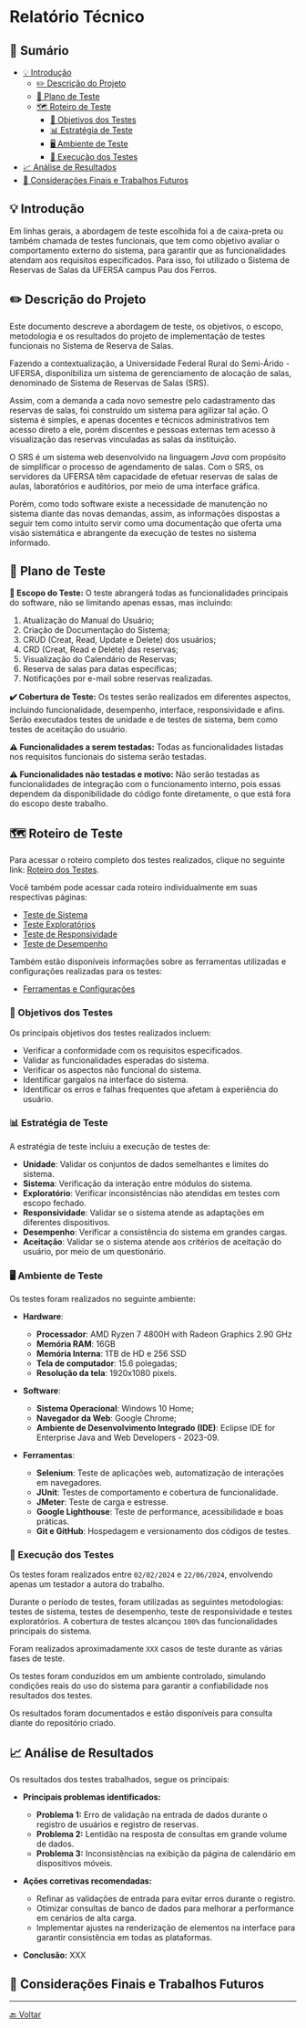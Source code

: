 # Relatório Técnico

## 📌 Sumário
- [💡 Introdução](#-introdução)
	- [✏️ Descrição do Projeto](#️-descrição-do-projeto)
	- [📑 Plano de Teste](#-plano-de-teste)
	- [🗺️ Roteiro de Teste](#️-roteiro-de-teste)
      - [🎯 Objetivos dos Testes](#-objetivos-dos-testes)
      - [📊 Estratégia de Teste](#-estratégia-de-teste)
      - [🖥️ Ambiente de Teste](#️-ambiente-de-teste)
      - [🚀 Execução dos Testes](#-execução-dos-testes)
- [📈 Análise de Resultados](#-análise-de-resultados)
- [📝 Considerações Finais e Trabalhos Futuros](#-considerações-finais-e-trabalhos-futuros)

## 💡 Introdução
Em linhas gerais, a abordagem de teste escolhida foi a de caixa-preta ou também chamada de testes funcionais, que tem como objetivo avaliar o comportamento externo do sistema, para garantir que as funcionalidades atendam aos requisitos especificados. Para isso, foi utilizado o Sistema de Reservas de Salas da UFERSA campus Pau dos Ferros.

## ✏️ Descrição do Projeto
Este documento descreve a abordagem de teste, os objetivos, o escopo, metodologia e os resultados do projeto de implementação de testes funcionais no Sistema de Reserva de Salas.

Fazendo a contextualização, a Universidade Federal Rural do Semi-Árido - UFERSA, disponibiliza um sistema de gerenciamento de alocação de salas, denominado de Sistema de Reservas de Salas (SRS).

Assim, com a demanda a cada novo semestre pelo cadastramento das reservas de salas, foi construído um sistema para agilizar tal ação. O sistema é simples, e apenas docentes e técnicos administrativos tem acesso direto a ele, porém discentes e pessoas externas tem acesso à visualização das reservas vinculadas as salas da instituição.

O SRS é um sistema web desenvolvido na linguagem _Java_ com propósito de simplificar o processo de agendamento de salas. Com o SRS, os servidores da UFERSA têm capacidade de efetuar reservas de salas de aulas, laboratórios e auditórios, por meio de uma interface gráfica.

Porém, como todo software existe a necessidade de manutenção no sistema diante das novas demandas, assim, as informações dispostas a seguir tem como intuito servir como uma documentação que oferta uma visão sistemática e abrangente da execução de testes no sistema informado.

## 📑 Plano de Teste
**🎯 Escopo do Teste:** O teste abrangerá todas as funcionalidades principais do software, não se limitando apenas essas, mas incluindo:

1. Atualização do Manual do Usuário;
2. Criação de Documentação do Sistema;
3. CRUD (Creat, Read, Update e Delete) dos usuários;
4. CRD (Creat, Read e Delete) das reservas;
5. Visualização do Calendário de Reservas;
6. Reserva de salas para datas específicas;
7. Notificações por e-mail sobre reservas realizadas.

**✔️ Cobertura de Teste:** Os testes serão realizados em diferentes aspectos, incluindo funcionalidade, desempenho, interface, responsividade e afins. Serão executados testes de unidade e de testes de sistema, bem como testes de aceitação do usuário.

**⚠️ Funcionalidades a serem testadas:** Todas as funcionalidades listadas nos requisitos funcionais do sistema serão testadas.

**⚠️ Funcionalidades não testadas e motivo:** Não serão testadas as funcionalidades de integração com o funcionamento interno, pois essas dependem da disponibilidade do código fonte diretamente, o que está fora do escopo deste trabalho.

## 🗺️ Roteiro de Teste
Para acessar o roteiro completo dos testes realizados, clique no seguinte link: [Roteiro dos Testes](https://github.com/liviabeatrizml/Trabalho-de-Conclusao-de-Curso/blob/main/docs/Roteiro_Testes.pdf).

Você também pode acessar cada roteiro individualmente em suas respectivas páginas:
- [Teste de Sistema](../tests/sistema.md)
- [Teste Exploratórios](../tests/exploratório.md)
- [Teste de Responsividade](../tests/responsividade.md)
- [Teste de Desempenho](../tests/desempenho.md)

Também estão disponíveis informações sobre as ferramentas utilizadas e configurações realizadas para os testes:
- [Ferramentas e Configurações](../tests/ferramentas.md)

### 🎯 Objetivos dos Testes
Os principais objetivos dos testes realizados incluem:

- Verificar a conformidade com os requisitos especificados.
- Validar as funcionalidades esperadas do sistema.
- Verificar os aspectos não funcional do sistema.
- Identificar gargalos na interface do sistema.
- Identificar os erros e falhas frequentes que afetam à experiência do usuário.

### 📊 Estratégia de Teste
A estratégia de teste incluiu a execução de testes de:

-  **Unidade**: Validar os conjuntos de dados semelhantes e limites do sistema.
-  **Sistema**: Verificação da interação entre módulos do sistema.
-  **Exploratório**: Verificar inconsistências não atendidas em testes com escopo fechado. 
-  **Responsividade**: Validar se o sistema atende as adaptações em diferentes dispositivos.
-  **Desempenho**: Verificar a consistência do sistema em grandes cargas.
-  **Aceitação**: Validar se o sistema atende aos critérios de aceitação do usuário, por meio de um questionário.

### 🖥️ Ambiente de Teste
Os testes foram realizados no seguinte ambiente:

-  **Hardware**:
	- **Processador**: AMD Ryzen 7 4800H with Radeon Graphics 2.90 GHz
	- **Memória RAM**: 16GB
	- **Memória Interna**: 1TB de HD e 256 SSD
	-  **Tela de computador**: 15.6 polegadas;
	-  **Resolução da tela**: 1920x1080 pixels.

-  **Software**:
	-  **Sistema Operacional**: Windows 10 Home;
	-  **Navegador da Web**: Google Chrome;
	-  **Ambiente de Desenvolvimento Integrado (IDE)**: Eclipse IDE for Enterprise Java and Web Developers - 2023-09.

-  **Ferramentas**:
	-  **Selenium**: Teste de aplicações web, automatização de interações em navegadores.
	-  **JUnit**: Testes de comportamento e cobertura de funcionalidade.
	-  **JMeter**: Teste de carga e estresse.
	-  **Google Lighthouse**: Teste de performance, acessibilidade e boas práticas.
	-  **Git e GitHub**: Hospedagem e versionamento dos códigos de testes.

### 🚀 Execução dos Testes

Os testes foram realizados entre `02/02/2024` e `22/06/2024`, envolvendo apenas um testador a autora do trabalho.

Durante o período de testes, foram utilizadas as seguintes metodologias: testes de sistema, testes de desempenho, teste de responsividade e testes exploratórios. A cobertura de testes alcançou `100%` das funcionalidades principais do sistema.

Foram realizados aproximadamente `XXX` casos de teste durante as várias fases de teste. 

Os testes foram conduzidos em um ambiente controlado, simulando condições reais do uso do sistema para garantir a confiabilidade nos resultados dos testes. 

Os resultados foram documentados e estão disponíveis para consulta diante do repositório criado.

## 📈 Análise de Resultados

Os resultados dos testes trabalhados, segue os principais:

- **Principais problemas identificados:**
  - **Problema 1:** Erro de validação na entrada de dados durante o registro de usuários e registro de reservas.
  - **Problema 2:** Lentidão na resposta de consultas em grande volume de dados.
  - **Problema 3:** Inconsistências na exibição da página de calendário em dispositivos móveis.

- **Ações corretivas recomendadas:**
  - Refinar as validações de entrada para evitar erros durante o registro.
  - Otimizar consultas de banco de dados para melhorar a performance em cenários de alta carga.
  - Implementar ajustes na renderização de elementos na interface para garantir consistência em todas as plataformas.

- **Conclusão:** XXX

## 📝 Considerações Finais e Trabalhos Futuros


---
[🔙 Voltar](../)